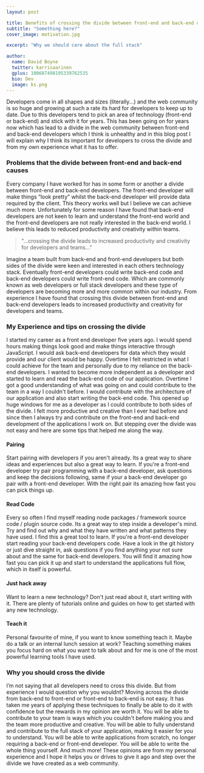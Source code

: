 ```yaml
---
layout: post

title: Benefits of crossing the divide between front-end and back-end development
subtitle: "Something here?"
cover_image: motivation.jpg

excerpt: "Why we should care about the full stack"

author:
  name: David Boyne
  twitter: karrisaarinen
  gplus: 100687498195339762535 
  bio: Dev
  image: ks.png
---
```


Developers come in all shapes and sizes (literally...) and the web community is so huge and growing at such a rate its hard for developers to keep up to date. Due to this developers tend to pick an area of technology (front-end or back-end) and stick with it for years. This has been going on for years now which has lead to a divide in the web community between front-end and back-end developers which I think is unhealthy and in this blog post I will explain why I think its important for developers to cross the divide and from my own experience what it has to offer.

### Problems that the divide between front-end and back-end causes

Every company I have worked for has in some form or another a divide between front-end and back-end developers. The front-end developer will make things “look pretty” whilst the back-end developer will provide data required by the client. This theory works well but I believe we can achieve much more. Unfortunately for some reason I have found that back-end developers are not keen to learn and understand the front-end world and the front-end developers are not really interested in the back-end world. I believe this leads to reduced productivity and creativity within teams.

> "...crossing the divide leads to increased productivity and creativity for developers and teams..."

Imagine a team built from back-end and front-end developers but both sides of the divide were keen and interested in each others technology stack. Eventually front-end developers could write back-end code and back-end developers could write front-end code. Which are commonly known as web developers or full stack developers and these type of developers are becoming more and more common within our industry. From experience I have found that crossing this divide between front-end and back-end developers leads to increased productivity and creativity for developers and teams.

### My Experience and tips on crossing the divide

I started my career as a front end developer five years ago. I would spend hours making things look good and make things interactive through JavaScript. I would ask back-end developers for data which they would provide and our client would be happy. Overtime I felt restricted in what I could achieve for the team and personally due to my reliance on the back-end developers. I wanted to become more independent as a developer and started to learn and read the back-end code of our application. Overtime I got a good understanding of what was going on and could contribute to the team in a way I couldn't before. I would contribute with the architecture of our application and also start writing the back-end code. This opened up huge windows for me as a developer as I could contribute to both sides of the divide. I felt more productive and creative than I ever had before and since then I always try and contribute on the front-end and back-end development of the applications I work on. But stepping over the divide was not easy and here are some tips that helped me along the way.

#### Pairing

Start pairing with developers if you aren't already. Its a great way to share ideas and experiences but also a great way to learn. If you're a front-end developer try pair programming with a back-end developer, ask questions and keep the decisions following, same if your a back-end developer go pair with a front-end developer. With the right pair its amazing how fast you can pick things up.

#### Read Code

Every so often I find myself reading node packages / framework source code / plugin source code. Its a great way to step inside a developer's mind. Try and find out why and what they have written and what patterns they have used. I find this a great tool to learn. If you're a front-end developer start reading your back-end developers code. Have a look in the git history or just dive straight in, ask questions if you find anything your not sure about and the same for back-end developers. You will find it amazing how fast you can pick it up and start to understand the applications full flow, which in itself is powerful.

#### Just hack away

Want to learn a new technology? Don't just read about it, start writing with it. There are plenty of tutorials online and guides on how to get started with any new technology.

#### Teach it

Personal favourite of mine, if you want to know something teach it. Maybe do a talk or an internal lunch session at work? Teaching something makes you focus hard on what you want to talk about and for me is one of the most powerful learning tools I have used.

### Why you should cross the divide

I’m not saying that all developers need to cross this divide. But from experience I would question why you wouldnt? Moving across the divide from back-end to front-end or front-end to back-end is not easy. It has taken me years of applying these techniques to finally be able to do it with confidence but the rewards in my opinion are worth it. You will be able to contribute to your team is ways which you couldn't before making you and the team more productive and creative. You will be able to fully understand and contribute to the full stack of your application, making it easier for you to understand. You will be able to write applications from scratch, no longer requiring a back-end or front-end developer. You will be able to write the whole thing yourself. And much more! These opinions are from my personal experience and I hope it helps you or drives to give it ago and step over the divide we have created as a web community.